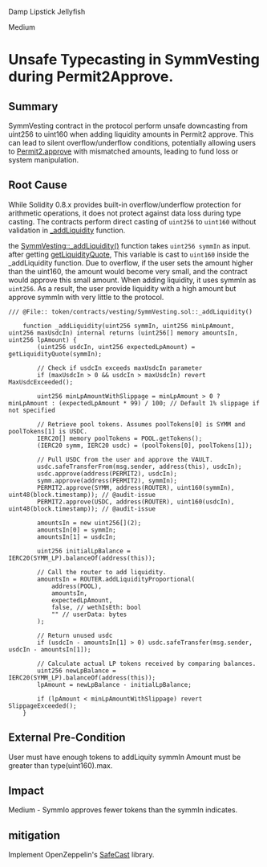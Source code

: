 Damp Lipstick Jellyfish

Medium

# Unsafe Typecasting in SymmVesting during Permit2Approve.

## Summary

SymmVesting contract in the protocol perform unsafe downcasting from uint256 to uint160 when adding liquidity amounts in Permit2 approve. This can lead to silent overflow/underflow conditions, potentially allowing users to [Permit2.approve](https://github.com/sherlock-audit/2025-03-symm-io-stacking/blob/main/token/contracts/vesting/SymmVesting.sol#L187-L188) with mismatched amounts, leading to fund loss or system manipulation.

## Root Cause

While Solidity 0.8.x provides built-in overflow/underflow protection for arithmetic operations, it does not protect against data loss during type casting. The contracts perform direct casting of `uint256` to `uint160` without validation in [_addLiquidity](https://github.com/sherlock-audit/2025-03-symm-io-stacking/blob/main/token/contracts/vesting/SymmVesting.sol#L187-L188) function.

the [SymmVesting::_addLiquidity()](https://github.com/sherlock-audit/2025-03-symm-io-stacking/blob/main/token/contracts/vesting/SymmVesting.sol#L171-L213) function takes `uint256 symmIn` as input.
after getting [getLiquidityQuote](https://github.com/sherlock-audit/2025-03-symm-io-stacking/blob/main/token/contracts/vesting/SymmVesting.sol#L172), This variable is cast to `uint160` inside the _addLiquidity function. Due to overflow, if the user sets the amount higher than the uint160, the amount would become very small, and the contract would approve this small amount. When adding liquidity, it uses symmIn as `uint256`. As a result, the user provide liquidity with a high amount but approve symmIn with very little to the protocol.


```sol
/// @File:: token/contracts/vesting/SymmVesting.sol::_addLiquidity()

	function _addLiquidity(uint256 symmIn, uint256 minLpAmount, uint256 maxUsdcIn) internal returns (uint256[] memory amountsIn, uint256 lpAmount) {
		(uint256 usdcIn, uint256 expectedLpAmount) = getLiquidityQuote(symmIn);

		// Check if usdcIn exceeds maxUsdcIn parameter
		if (maxUsdcIn > 0 && usdcIn > maxUsdcIn) revert MaxUsdcExceeded();

		uint256 minLpAmountWithSlippage = minLpAmount > 0 ? minLpAmount : (expectedLpAmount * 99) / 100; // Default 1% slippage if not specified

		// Retrieve pool tokens. Assumes poolTokens[0] is SYMM and poolTokens[1] is USDC.
		IERC20[] memory poolTokens = POOL.getTokens();
		(IERC20 symm, IERC20 usdc) = (poolTokens[0], poolTokens[1]);

		// Pull USDC from the user and approve the VAULT.
		usdc.safeTransferFrom(msg.sender, address(this), usdcIn);
		usdc.approve(address(PERMIT2), usdcIn);
		symm.approve(address(PERMIT2), symmIn);
		PERMIT2.approve(SYMM, address(ROUTER), uint160(symmIn), uint48(block.timestamp)); // @audit-issue 
		PERMIT2.approve(USDC, address(ROUTER), uint160(usdcIn), uint48(block.timestamp)); // @audit-issue  

		amountsIn = new uint256[](2);
		amountsIn[0] = symmIn;
		amountsIn[1] = usdcIn;

		uint256 initialLpBalance = IERC20(SYMM_LP).balanceOf(address(this));

		// Call the router to add liquidity.
		amountsIn = ROUTER.addLiquidityProportional(
			address(POOL),
			amountsIn,
			expectedLpAmount,
			false, // wethIsEth: bool
			"" // userData: bytes
		);

		// Return unused usdc
		if (usdcIn - amountsIn[1] > 0) usdc.safeTransfer(msg.sender, usdcIn - amountsIn[1]);

		// Calculate actual LP tokens received by comparing balances.
		uint256 newLpBalance = IERC20(SYMM_LP).balanceOf(address(this));
		lpAmount = newLpBalance - initialLpBalance;

		if (lpAmount < minLpAmountWithSlippage) revert SlippageExceeded();
	}

```

## External Pre-Condition
User must have enough tokens to addLiquity symmIn Amount must be greater than type(uint160).max.

## Impact

Medium - SymmIo approves fewer tokens than the symmIn indicates.

## mitigation

Implement OpenZeppelin's [SafeCast](https://github.com/OpenZeppelin/openzeppelin-contracts/blob/master/contracts/utils/math/SafeCast.sol) library.